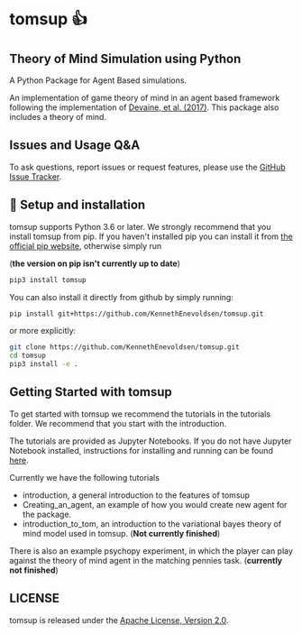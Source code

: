 # tomsup 👍
## Theory of Mind Simulation using Python

A Python Package for Agent Based simulations.

<!--  # NOT RENDERED
[![PyPI Version](link missing)
![Python Versions](link missing)
-->

An implementation of game theory of mind in an agent based framework following the implementation of [Devaine, et al. (2017)](http://dx.plos.org/10.1371/journal.pcbi.1005833). This package also includes a theory of mind. 

<!--  # NOT RENDERED
### References
```bibtex
@inproceedings{bibtextag,
 author = {Enevoldsen and Waade},
 title = {Unknown},
 month = {Unkown},
 pages = {Unknown},
 publisher = {Unknown},
 title = {Unknown},
 url = {Unknown},
 year = {2019}
}
```
-->
## Issues and Usage Q&A

To ask questions, report issues or request features, please use the [GitHub Issue Tracker](https://github.com/KennethEnevoldsen/tomsup/issues).

## 🔧 Setup and installation

tomsup supports Python 3.6 or later. We strongly recommend that you install tomsup from pip. If you haven't installed pip you can install it from [the official pip website](https://pip.pypa.io/en/stable/installing/), otherwise simply run 

(**the version on pip isn't currently up to date**)
```bash
pip3 install tomsup 
```

You can also install it directly from github by simply running:
```bash
pip install git+https://github.com/KennethEnevoldsen/tomsup.git
```

or more explicitly:
```bash
git clone https://github.com/KennethEnevoldsen/tomsup.git
cd tomsup
pip3 install -e .
```
## Getting Started with tomsup
To get started with tomsup we recommend the tutorials in the tutorials folder. We recommend that you start with the introduction.

The tutorials are provided as Jupyter Notebooks. If you do not have Jupyter Notebook installed, instructions for installing and running can be found [here]( http://jupyter.org/install). 

Currently we have the following tutorials
- introduction, a general introduction to the features of tomsup
- Creating_an_agent, an example of how you would create new agent for the package. 
- introduction_to_tom, an introduction to the variational bayes theory of mind model used in tomsup. (**Not currently finished**)

There is also an example psychopy experiment, in which the player can play against the theory of mind agent in the matching pennies task. (**currently not finished**)


## LICENSE
tomsup is released under the [Apache License, Version 2.0](http://www.apache.org/licenses/LICENSE-2.0).

